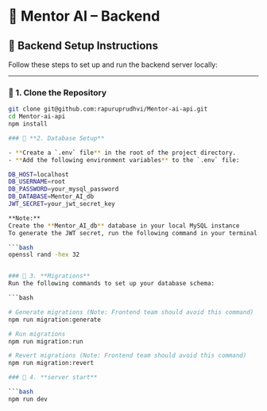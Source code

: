 # 🧠 Mentor AI – Backend

## 🚀 Backend Setup Instructions

Follow these steps to set up and run the backend server locally:

---

### 📁 1. Clone the Repository

```bash
git clone git@github.com:rapuruprudhvi/Mentor-ai-api.git
cd Mentor-ai-api
npm install

### 📁 **2. Database Setup**

- **Create a `.env` file** in the root of the project directory.
- **Add the following environment variables** to the `.env` file:

DB_HOST=localhost
DB_USERNAME=root
DB_PASSWORD=your_mysql_password
DB_DATABASE=Mentor_AI_db
JWT_SECRET=your_jwt_secret_key

**Note:**
Create the **Mentor_AI_db** database in your local MySQL instance
To generate the JWT secret, run the following command in your terminal:

```bash
openssl rand -hex 32


### 📁 3. **Migrations**
Run the following commands to set up your database schema:

```bash

# Generate migrations (Note: Frontend team should avoid this command)
npm run migration:generate

# Run migrations
npm run migration:run

# Revert migrations (Note: Frontend team should avoid this command)
npm run migration:revert

### 📁 4. **server start**

```bash
npm run dev
